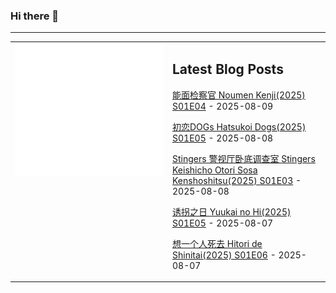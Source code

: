 ### Hi there 👋

<!--
**etng/etng** is a ✨ _special_ ✨ repository because its `README.md` (this file) appears on your GitHub profile.

Here are some ideas to get you started:

- 🔭 I’m currently working on ...
- 🌱 I’m currently learning ...
- 👯 I’m looking to collaborate on ...
- 🤔 I’m looking for help with ...
- 💬 Ask me about ...
- 📫 How to reach me: ...
- 😄 Pronouns: ...
- ⚡ Fun fact: ...
-->


---

<table>
<tr>
<td valign="top" width="50%">
<img src="metrics.svg" alt="Metric" />
</td>
<td valign="top" width="50%">

## Latest Blog Posts
<!-- blog start -->
[能面检察官 Noumen Kenji(2025) S01E04](http://www.fanxinzhui.com/rr/2636#S01E04) - 2025-08-09

[初恋DOGs Hatsukoi Dogs(2025) S01E05](http://www.fanxinzhui.com/rr/2630#S01E05) - 2025-08-08

[Stingers 警视厅卧底调查室 Stingers Keishicho Otori Sosa Kenshoshitsu(2025) S01E03](http://www.fanxinzhui.com/rr/2637#S01E03) - 2025-08-08

[诱拐之日 Yuukai no Hi(2025) S01E05](http://www.fanxinzhui.com/rr/2632#S01E05) - 2025-08-07

[想一个人死去 Hitori de Shinitai(2025) S01E06](http://www.fanxinzhui.com/rr/2628#S01E06) - 2025-08-07
<!-- blog end -->

</td></tr></table>

